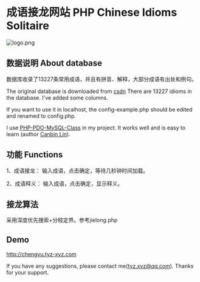 # 成语接龙网站 PHP Chinese Idioms Solitaire 

![logo.png](https://i.loli.net/2018/04/28/5ae3f54b55b1c.png)

## 数据说明 About database

数据库收录了13227条常用成语，并且有拼音、解释，大部分成语有出处和例句。

The original database is downloaded from [csdn](https://download.csdn.net/download/amazingdyd/9946686)
There are 13227 idioms in the database.  I've added some columns.

If you want to use it in localhost, the config-example.php should be edited and renamed to config.php.

I use [PHP-PDO-MySQL-Class](https://github.com/lincanbin/PHP-PDO-MySQL-Class) in my project. It works well and is easy to learn (author [Canbin Lin](http://www.94cb.com/)).

## 功能 Functions
1、成语接龙： 输入成语，点击确定，等待几秒钟时间加载。

2、成语释义： 输入成语，点击确定，显示释义。

## 接龙算法
采用深度优先搜索+分枝定界。参考jielong.php

## Demo

http://chengyu.tyz-xyz.com

If you have any suggestions, please contact me(tyz.xyz@qq.com). Thanks for your support.

